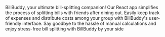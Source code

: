 BillBuddy, your ultimate bill-splitting companion! Our React app simplifies the process of splitting bills with friends after dining out. Easily keep track of expenses and distribute costs among your group with BillBuddy's user-friendly interface. Say goodbye to the hassle of manual calculations and enjoy stress-free bill splitting with BillBuddy by your side